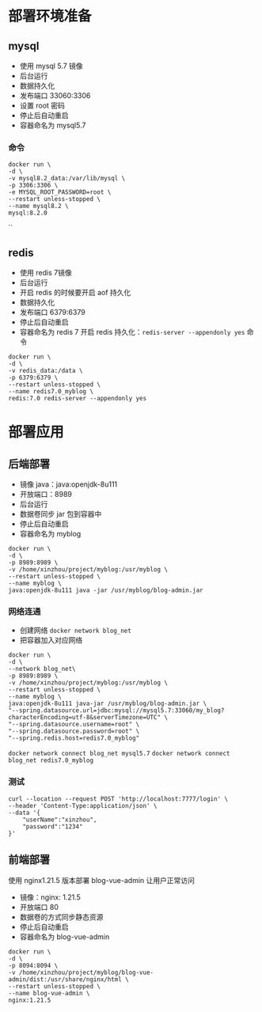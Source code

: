 # 部署环境准备
## mysql
- 使用 mysql 5.7 镜像
- 后台运行
- 数据持久化
- 发布端口 33060:3306
- 设置 root 密码
- 停止后自动重启
- 容器命名为 mysql5.7
### 命令
```shell
docker run \
-d \
-v mysql8.2_data:/var/lib/mysql \
-p 3306:3306 \
-e MYSQL_ROOT_PASSWORD=root \
--restart unless-stopped \
--name mysql8.2 \
mysql:8.2.0
```
``
## redis
- 使用 redis 7镜像
- 后台运行
- 开启 redis 的时候要开启 aof 持久化
- 数据持久化
- 发布端口 6379:6379
- 停止后自动重启
- 容器命名为 redis 7
开启 redis 持久化：`redis-server --appendonly yes`
命令
```shell
docker run \
-d \
-v redis_data:/data \
-p 6379:6379 \
--restart unless-stopped \
--name redis7.0_myblog \
redis:7.0 redis-server --appendonly yes
```
# 部署应用
## 后端部署
- 镜像 java：java:openjdk-8u111
- 开放端口：8989
- 后台运行
- 数据卷同步 jar 包到容器中
- 停止后自动重启
- 容器命名为 myblog 
```shell
docker run \
-d \
-p 8989:8989 \
-v /home/xinzhou/project/myblog:/usr/myblog \
--restart unless-stopped \
--name myblog \
java:openjdk-8u111 java -jar /usr/myblog/blog-admin.jar
```
### 网络连通
- 创建网络
`docker network blog_net`
- 把容器加入对应网络
```shell
docker run \
-d \
--network blog_net\
-p 8989:8989 \
-v /home/xinzhou/project/myblog:/usr/myblog \
--restart unless-stopped \
--name myblog \
java:openjdk-8u111 java-jar /usr/myblog/blog-admin.jar \
"--spring.datasource.url=jdbc:mysql://mysql5.7:33060/my_blog?characterEncoding=utf-8&serverTimezone=UTC" \
"--spring.datasource.username=root" \
"--spring.datasource.password=root" \
"--spring.redis.host=redis7.0_myblog"
```
`docker network connect blog_net mysql5.7`
`docker network connect blog_net redis7.0_myblog`
### 测试
```shell
curl --location --request POST 'http://localhost:7777/login' \
--header 'Content-Type:application/json' \
--data '{
	"userName":"xinzhou",
	"password":"1234"
}'
```
## 前端部署
使用 nginx1.21.5 版本部署 blog-vue-admin 让用户正常访问
- 镜像：nginx: 1.21.5
- 开放端口 80
- 数据卷的方式同步静态资源
- 停止后自动重启
- 容器命名为 blog-vue-admin
```shell
docker run \
-d \
-p 8094:8094 \
-v /home/xinzhou/project/myblog/blog-vue-admin/dist:/usr/share/nginx/html \
--restart unless-stopped \
--name blog-vue-admin \
nginx:1.21.5
```